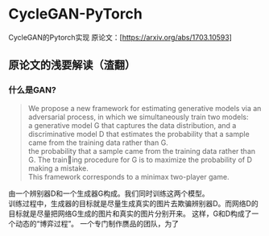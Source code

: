 # CycleGAN-PyTorch  

CycleGAN的Pytorch实现 原论文：[https://arxiv.org/abs/1703.10593]  

## 原论文的浅要解读（渣翻）  
### 什么是GAN?  
>We propose a new framework for estimating generative models via an adversarial process, in which we simultaneously train two models:   
>a generative model G that captures the data distribution, and a discriminative model D that estimates the probability that a sample came from the training data rather than G.      
>the probability that a sample came from the training data rather than G. The training procedure for G is to maximize the probability of D making a mistake.  
>This framework corresponds to a minimax two-player game.  

由一个辨别器D和一个生成器G构成。我们同时训练这两个模型。  
训练过程中，生成器的目标就是尽量生成真实的图片去欺骗辨别器D。而网络D的目标就是尽量把网络G生成的图片和真实的图片分别开来。
这样，G和D构成了一个动态的“博弈过程”。
一个专门制作赝品的团队，为了


